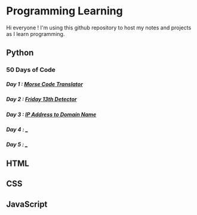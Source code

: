 # Programming Learning

Hi everyone ! 
I'm using this github repository to host my notes and projects as I learn programming.

## Python

### 50 Days of Code
##### Day 1 : [Morse Code Translator](https://github.com/anonyme012/programming-learning/tree/main/Python/50-days-of-code/Day%201%20%3A%20Morse%20Code%20Translator)
##### Day 2 : [Friday 13th Detector](https://github.com/anonyme012/programming-learning/tree/main/Python/50-days-of-code/Day%202%20%3A%20Friday%2013th%20Detector)
##### Day 3 : [IP Address to Domain Name](https://github.com/anonyme012/programming-learning/tree/main/Python/50-days-of-code/Day%203%20%3A%20IP%20Address%20to%20Domain%20Name)
##### Day 4 : [_]()
##### Day 5 : [_]()

## HTML

## CSS

## JavaScript
